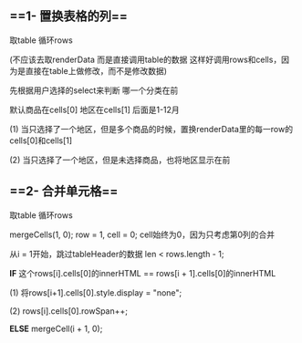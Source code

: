 ## ==1- 置换表格的列==

取table 循环rows

(不应该去取renderData 而是直接调用table的数据 这样好调用rows和cells，因为是直接在table上做修改，而不是修改数据)

先根据用户选择的select来判断 哪一个分类在前

默认商品在cells[0] 地区在cells[1] 后面是1-12月

(1) 当只选择了一个地区，但是多个商品的时候，置换renderData里的每一row的cells[0]和cells[1]

(2) 当只选择了一个地区，但是未选择商品，也将地区显示在前

## ==2- 合并单元格==

取table 循环rows

mergeCells(1,  0); row =  1,  cell =  0;  cell始终为0，因为只考虑第0列的合并

从i =  1开始，跳过tableHeader的数据
len <  rows.length - 1;


**IF**  这个rows[i].cells[0]的innerHTML == rows[i  +  1].cells[0]的innerHTML

(1)  将rows[i+1].cells[0].style.display  =  "none";

(2)  rows[i].cells[0].rowSpan++;

**ELSE**  mergeCell(i +  1,  0);

